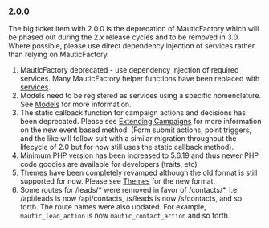 ### 2.0.0

The big ticket item with 2.0.0 is the deprecation of MauticFactory which will be phased out during the 2.x release cycles and to be removed in 3.0. Where possible, please use direct dependency injection of services rather than relying on MauticFactory.

1. MauticFactory deprecated - use dependency injection of required services. Many MauticFactory helper functions have been replaced with [services](#services).
2. Models need to be registered as services using a specific nomenclature. See [Models](#models) for more information.
3. The static callback function for campaign actions and decisions has been deprecated. Please see [Extending Campaigns](#extending-campaigns) for more information on the new event based method. (Form submit actions, point triggers, and the like will follow suit with a similar migration throughout the lifecycle of 2.0 but for now still uses the static callback method).
4. Minimum PHP version has been increased to 5.6.19 and thus newer PHP code goodies are available for developers (traits, etc)
5. Themes have been completely revamped although the old format is still supported for now. Please see [Themes](#themes) for the new format.
6. Some routes for /leads/* were removed in favor of /contacts/*. I.e. /api/leads is now /api/contacts, /s/leads is now /s/contacts, and so forth. The route names were also updated. For example, `mautic_lead_action` is now `mautic_contact_action` and so forth. 